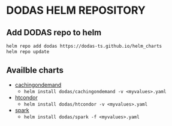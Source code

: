# DODAS HELM REPOSITORY

## Add DODAS repo to helm

```bash
helm repo add dodas https://dodas-ts.github.io/helm_charts
helm repo update
```

## Availble charts

- [cachingondemand](stable/cachingondemand/README.md)
    - `helm install dodas/cachingondemand -v <myvalues>.yaml`
- [htcondor](stable/htcondor/README.md)
    - `helm install dodas/htcondor -v <myvalues>.yaml`
- [spark](stable/spark/README.md)
    - `helm install dodas/spark -f <myvalues>.yaml`